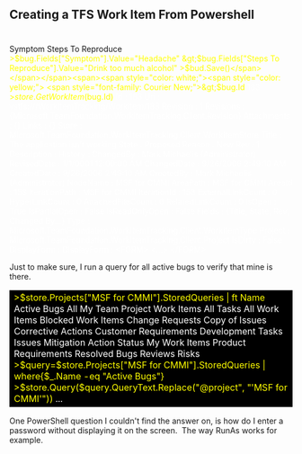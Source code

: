  
 
 ## Creating a TFS Work Item From Powershell
 #
 Symptom Steps To Reproduce <span style="color: yellow;">&gt;$bug.Fields["Symptom"].Value="Headache" &gt;$bug.Fields["Steps To Reproduce"].Value="Drink too much alcohol" &gt;$bud.Save()</span></span></span><span><span style="color: white;"><span style="color: yellow;"> <span style="font-family: Courier New;">&gt;$bug.Id <span style="color: #ffffff;">183</span> &gt;$store.GetWorkItem($bug.Id) <span style="color: white;">Id : 183 Uri : vstfs:///WorkItemTracking/WorkItem/183 Revision : 1 Revisions : {Microsoft.TeamFoundation.WorkItemTracking.Client.Revision} Attachments : {} Links : {} Store : Microsoft.TeamFoundation.WorkItemTracking.Client.WorkItemStore Title : The application isn't working State : Proposed Reason : New Rev : 1 Description : History : ChangedBy : Mark Michaelis (Administrator) RevisedDate : 1/1/0001 12:00:00 AM ChangedDate : 9/26/2006 2:49:10 AM CreatedDate : 9/26/2006 2:49:10 AM CreatedBy : Mark Michaelis (Administrator) NodeName : MSF for CMMI AreaPath : MSF for CMMI AreaId : 153 IterationPath : MSF for CMMI IterationId : 153 ExternalLinkCount : 0 HyperLinkCount : 0 AttachedFileCount : 0 RelatedLinkCount : 0 IsOpen : True IsPartialOpen : False IsReadOnlyOpen : False Fields : {Title, State, Rev, Changed By...} Type : Microsoft.TeamFoundation.WorkItemTracking.Client.WorkItemType Project : Microsoft.TeamFoundation.WorkItemTracking.Client.Project IsDirty : False DisplayForm : DisplayForm : &lt;FORM&gt; &lt;...&gt; &lt;/FORM&gt;</span></span></span></span></span><span style="font-family: Courier New;"></span></td></tr></tbody></table>

Just to make sure, I run a query for all active bugs to verify that mine is there.

<table style="color: yellow; background-color: black;"><tbody><tr><td><span>&gt;$store.Projects["MSF for CMMI"].StoredQueries | ft Name <span style="color: #ffffff;">Active Bugs All My Team Project Work Items All Tasks All Work Items Blocked Work Items Change Requests Copy of Issues Corrective Actions Customer Requirements Development Tasks Issues Mitigation Action Status My Work Items Product Requirements Resolved Bugs Reviews Risks <span style="color: yellow;">&gt;$query=$store.Projects["MSF for CMMI"].StoredQueries | where{$_.Name -eq "Active Bugs"} &gt;$store.Query($query.QueryText.Replace("@project", "'MSF for CMMI'")) <span style="color: white;">...</span></span></span><span style="color: white;"><span style="color: yellow;"><span style="color: #ffffff;"><span style="color: yellow;"></span></span></span></span></span></td></tr></tbody></table>

One PowerShell question I couldn't find the answer on, is how do I enter a password without displaying it on the screen.  The way RunAs works for example.
